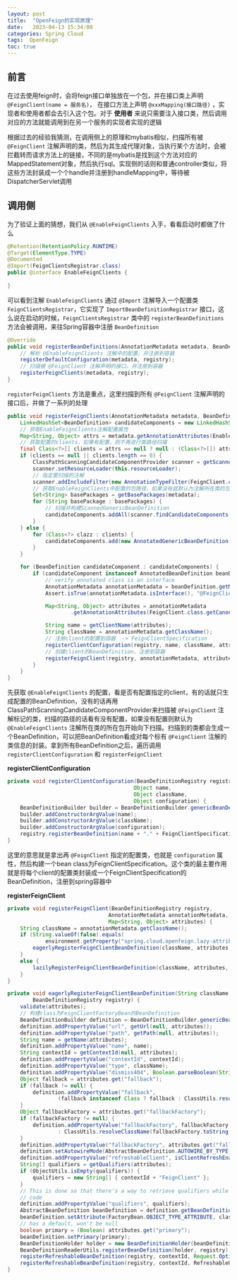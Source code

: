 ```yaml
---
layout: post
title:  "OpenFeign的实现原理"
date:   2023-04-13 15:34:00
categories: Spring Cloud
tags:  OpenFeign
toc: true
---
```


## 前言

在过去使用feign时，会将feign接口单独放在一个包，并在接口类上声明 `@FeignClient(name = 服务名)`， 在接口方法上声明 `@xxxMapping(接口路径)` ，实现者和使用者都会去引入这个包。对于 **使用者** 来说只需要注入接口类，然后调用对应的方法就能调用到在另一个服务的实现者实现的逻辑

<!-- more -->


根据过去的经验我猜测，在调用侧上的原理和mybatis相似，扫描所有被 `@FeignClient` 注解声明的类，然后为其生成代理对象，当执行某个方法时，会被拦截转而请求方法上的链接，不同的是mybatis是找到这个方法对应的MappedStatement对象，然后执行sql。实现侧的话则和普通controller类似，将这些方法封装成一个个handle并注册到handleMapping中，等待被DispatcherServlet调用


## 调用侧

为了验证上面的猜想，我们从 `@EnableFeignClients` 入手，看看启动时都做了什么

```java
@Retention(RetentionPolicy.RUNTIME)
@Target(ElementType.TYPE)
@Documented
@Import(FeignClientsRegistrar.class)
public @interface EnableFeignClients {
    
}
```

可以看到注解 `EnableFeignClients` 通过 `@Import` 注解导入一个配置类 `FeignClientsRegistrar`，它实现了 `ImportBeanDefinitionRegistrar` 接口，这么说在启动的时候，`FeignClientsRegistrar` 类中的 `registerBeanDefinitions` 方法会被调用，来往Spring容器中注册 `BeanDefinition`

```java
@Override
public void registerBeanDefinitions(AnnotationMetadata metadata, BeanDefinitionRegistry registry) {
    // 解析 @EnableFeignClients 注解中的配置，并注册到容器
    registerDefaultConfiguration(metadata, registry);
    // 扫描被 @FeignClient 注解声明的接口，并注册到容器
    registerFeignClients(metadata, registry);
}
```

`registerFeignClients` 方法是重点，这里扫描到所有 `@FeignClient` 注解声明的接口后，并做了一系列的处理

```java
public void registerFeignClients(AnnotationMetadata metadata, BeanDefinitionRegistry registry) {
    LinkedHashSet<BeanDefinition> candidateComponents = new LinkedHashSet<>();
    // 获取EnableFeignClients注解配置属性
    Map<String, Object> attrs = metadata.getAnnotationAttributes(EnableFeignClients.class.getName());
    // 获取配置的clients，如果有配置，则不再进行类路径扫描
    final Class<?>[] clients = attrs == null ? null : (Class<?>[]) attrs.get("clients");
    if (clients == null || clients.length == 0) {
        ClassPathScanningCandidateComponentProvider scanner = getScanner();
        scanner.setResourceLoader(this.resourceLoader);
        // 指定要扫描的注解
        scanner.addIncludeFilter(new AnnotationTypeFilter(FeignClient.class));
        // 获取EnableFeignClients中配置的包路径，如果没有就默认为注解所在类的包路径
        Set<String> basePackages = getBasePackages(metadata);
        for (String basePackage : basePackages) {
            // 扫描并构建ScannedGenericBeanDefinition
            candidateComponents.addAll(scanner.findCandidateComponents(basePackage));
        }
    } else {
        for (Class<?> clazz : clients) {
            candidateComponents.add(new AnnotatedGenericBeanDefinition(clazz));
        }
    }

    for (BeanDefinition candidateComponent : candidateComponents) {
        if (candidateComponent instanceof AnnotatedBeanDefinition beanDefinition) {
            // verify annotated class is an interface
            AnnotationMetadata annotationMetadata = beanDefinition.getMetadata();
            Assert.isTrue(annotationMetadata.isInterface(), "@FeignClient can only be specified on an interface");

            Map<String, Object> attributes = annotationMetadata
                    .getAnnotationAttributes(FeignClient.class.getCanonicalName());

            String name = getClientName(attributes);
            String className = annotationMetadata.getClassName();
            // 注册client的配置到容器  -> FeignClientSpecification
            registerClientConfiguration(registry, name, className, attributes.get("configuration"));
            // 创建client的BeanDefinition，注册到容器
            registerFeignClient(registry, annotationMetadata, attributes);
        }
    }
}
```

先获取 `@EnableFeignClients` 的配置，看是否有配置指定的client，有的话就只生成配置的BeanDefinition，没有的话再用ClassPathScanningCandidateComponentProvider来扫描被 `@FeignClient` 注解标记的类，扫描的路径的话看有没有配置，如果没有配置则默认为 `@EnableFeignClients` 注解所在类的所在包开始向下扫描。扫描到的类都会生成一个BeanDefinition，可以把BeanDefinition看成对每个标有 `@FeignClient` 注解的类信息的封装。拿到所有BeanDefinition之后，遍历调用 `registerClientConfiguration` 和 `registerFeignClient` 


**registerClientConfiguration**

```java
private void registerClientConfiguration(BeanDefinitionRegistry registry, 
                                        Object name, 
                                        Object className, 
                                        Object configuration) {
    BeanDefinitionBuilder builder = BeanDefinitionBuilder.genericBeanDefinition(FeignClientSpecification.class);
    builder.addConstructorArgValue(name);
    builder.addConstructorArgValue(className);
    builder.addConstructorArgValue(configuration);
    registry.registerBeanDefinition(name + "." + FeignClientSpecification.class.getSimpleName(), builder.getBeanDefinition());
}
```

这里的意思就是拿出再 `@FeignClient` 指定的配置类，也就是 `configuration` 属性，然后构建一个bean class为FeignClientSpecification。这个类的最主要作用就是将每个client的配置类封装成一个FeignClientSpecification的BeanDefinition，注册到spring容器中


**registerFeignClient**

```java
private void registerFeignClient(BeanDefinitionRegistry registry, 
                                AnnotationMetadata annotationMetadata,
                                Map<String, Object> attributes) {
    String className = annotationMetadata.getClassName();
    if (String.valueOf(false).equals(
            environment.getProperty("spring.cloud.openfeign.lazy-attributes-resolution", String.valueOf(false)))) {
        eagerlyRegisterFeignClientBeanDefinition(className, attributes, registry);
    }
    else {
        lazilyRegisterFeignClientBeanDefinition(className, attributes, registry);
    }
}

private void eagerlyRegisterFeignClientBeanDefinition(String className, Map<String, Object> attributes,
        BeanDefinitionRegistry registry) {
    validate(attributes);
    // 构建class为FeignClientFactoryBean的BeanDefinition
    BeanDefinitionBuilder definition = BeanDefinitionBuilder.genericBeanDefinition(FeignClientFactoryBean.class);
    definition.addPropertyValue("url", getUrl(null, attributes));
    definition.addPropertyValue("path", getPath(null, attributes));
    String name = getName(attributes);
    definition.addPropertyValue("name", name);
    String contextId = getContextId(null, attributes);
    definition.addPropertyValue("contextId", contextId);
    definition.addPropertyValue("type", className);
    definition.addPropertyValue("dismiss404", Boolean.parseBoolean(String.valueOf(attributes.get("dismiss404"))));
    Object fallback = attributes.get("fallback");
    if (fallback != null) {
        definition.addPropertyValue("fallback",
                (fallback instanceof Class ? fallback : ClassUtils.resolveClassName(fallback.toString(), null)));
    }
    Object fallbackFactory = attributes.get("fallbackFactory");
    if (fallbackFactory != null) {
        definition.addPropertyValue("fallbackFactory", fallbackFactory instanceof Class ? fallbackFactory
                : ClassUtils.resolveClassName(fallbackFactory.toString(), null));
    }
    definition.addPropertyValue("fallbackFactory", attributes.get("fallbackFactory"));
    definition.setAutowireMode(AbstractBeanDefinition.AUTOWIRE_BY_TYPE);
    definition.addPropertyValue("refreshableClient", isClientRefreshEnabled());
    String[] qualifiers = getQualifiers(attributes);
    if (ObjectUtils.isEmpty(qualifiers)) {
        qualifiers = new String[] { contextId + "FeignClient" };
    }
    // This is done so that there's a way to retrieve qualifiers while generating AOT
    // code
    definition.addPropertyValue("qualifiers", qualifiers);
    AbstractBeanDefinition beanDefinition = definition.getBeanDefinition();
    beanDefinition.setAttribute(FactoryBean.OBJECT_TYPE_ATTRIBUTE, className);
    // has a default, won't be null
    boolean primary = (Boolean) attributes.get("primary");
    beanDefinition.setPrimary(primary);
    BeanDefinitionHolder holder = new BeanDefinitionHolder(beanDefinition, className, qualifiers);
    BeanDefinitionReaderUtils.registerBeanDefinition(holder, registry);
    registerRefreshableBeanDefinition(registry, contextId, Request.Options.class, OptionsFactoryBean.class);
    registerRefreshableBeanDefinition(registry, contextId, RefreshableUrl.class, RefreshableUrlFactoryBean.class);
}
```
